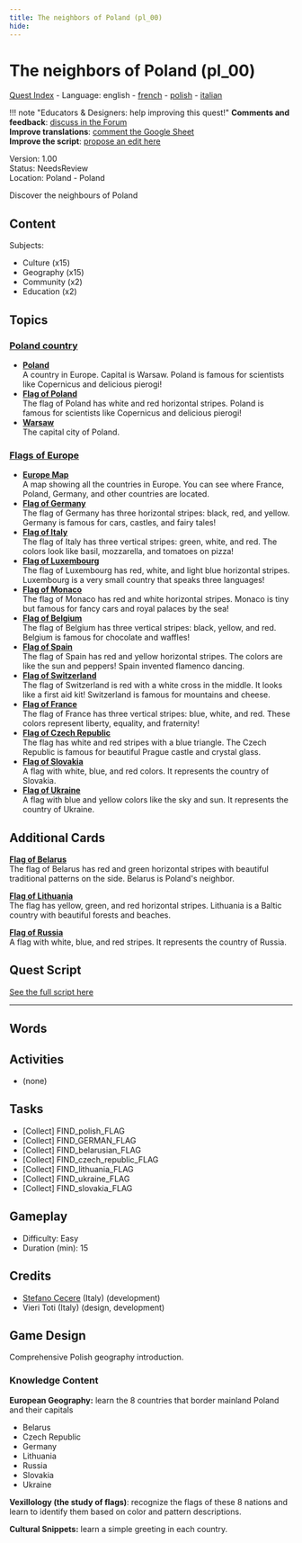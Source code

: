 ```yaml
---
title: The neighbors of Poland (pl_00)
hide:
---
```


# The neighbors of Poland (pl_00)
[Quest Index](./index.md) - Language: english - [french](./pl_00.fr.md) - [polish](./pl_00.pl.md) - [italian](./pl_00.it.md)

!!! note "Educators & Designers: help improving this quest!"
    **Comments and feedback**: [discuss in the Forum](https://antura.discourse.group/t/pl-00-the-neighbors-of-poland/31/1)  
    **Improve translations**: [comment the Google Sheet](https://docs.google.com/spreadsheets/d/1FPFOy8CHor5ArSg57xMuPAG7WM27-ecDOiU-OmtHgjw/edit?gid=1929643794#gid=1929643794)  
    **Improve the script**: [propose an edit here](https://github.com/vgwb/Antura/blob/main/Assets/_discover/_quests/PL_00%20Geo%20Poland/PL_00%20Geo%20Poland%20-%20Yarn%20Script.yarn)  

Version: 1.00  
Status: NeedsReview  
Location: Poland - Poland

Discover the neighbours of Poland

## Content
Subjects: 

  - Culture (x15)
  - Geography (x15)
  - Community (x2)
  - Education (x2)

## Topics
### [Poland country](./../topics/index.md#poland)

  - **[Poland](./../cards/index.md#country_poland)**  
    A country in Europe. Capital is Warsaw. Poland is famous for scientists like Copernicus and delicious pierogi!  
  - **[Flag of Poland](./../cards/index.md#flag_poland)**  
    The flag of Poland has white and red horizontal stripes. Poland is famous for scientists like Copernicus and delicious pierogi!  
  - **[Warsaw](./../cards/index.md#capital_warsaw)**  
    The capital city of Poland.  
### [Flags of Europe](./../topics/index.md#flags_euroe)

  - **[Europe Map](./../cards/index.md#concept_europe_map)**  
    A map showing all the countries in Europe. You can see where France, Poland, Germany, and other countries are located.  
  - **[Flag of Germany](./../cards/index.md#flag_germany)**  
    The flag of Germany has three horizontal stripes: black, red, and yellow. Germany is famous for cars, castles, and fairy tales!  
  - **[Flag of Italy](./../cards/index.md#flag_italy)**  
    The flag of Italy has three vertical stripes: green, white, and red. The colors look like basil, mozzarella, and tomatoes on pizza!  
  - **[Flag of Luxembourg](./../cards/index.md#flag_luxembourg)**  
    The flag of Luxembourg has red, white, and light blue horizontal stripes. Luxembourg is a very small country that speaks three languages!  
  - **[Flag of Monaco](./../cards/index.md#flag_monaco)**  
    The flag of Monaco has red and white horizontal stripes. Monaco is tiny but famous for fancy cars and royal palaces by the sea!  
  - **[Flag of Belgium](./../cards/index.md#flag_belgium)**  
    The flag of Belgium has three vertical stripes: black, yellow, and red. Belgium is famous for chocolate and waffles!  
  - **[Flag of Spain](./../cards/index.md#flag_spain)**  
    The flag of Spain has red and yellow horizontal stripes. The colors are like the sun and peppers! Spain invented flamenco dancing.  
  - **[Flag of Switzerland](./../cards/index.md#flag_switzerland)**  
    The flag of Switzerland is red with a white cross in the middle. It looks like a first aid kit! Switzerland is famous for mountains and cheese.  
  - **[Flag of France](./../cards/index.md#flag_france)**  
    The flag of France has three vertical stripes: blue, white, and red. These colors represent liberty, equality, and fraternity!  
  - **[Flag of Czech Republic](./../cards/index.md#flag_czech_republic)**  
    The flag has white and red stripes with a blue triangle. The Czech Republic is famous for beautiful Prague castle and crystal glass.  
  - **[Flag of Slovakia](./../cards/index.md#flag_slovakia)**  
    A flag with white, blue, and red colors. It represents the country of Slovakia.  
  - **[Flag of Ukraine](./../cards/index.md#flag_ukraine)**  
    A flag with blue and yellow colors like the sky and sun. It represents the country of Ukraine.  

## Additional Cards
**[Flag of Belarus](./../cards/index.md#flag_belarus)**  
The flag of Belarus has red and green horizontal stripes with beautiful traditional patterns on the side. Belarus is Poland's neighbor.  

**[Flag of Lithuania](./../cards/index.md#flag_lithuania)**  
The flag has yellow, green, and red horizontal stripes. Lithuania is a Baltic country with beautiful forests and beaches.  

**[Flag of Russia](./../cards/index.md#flag_russia)**  
A flag with white, blue, and red stripes. It represents the country of Russia.  

## Quest Script

[See the full script here](./pl_00-script.md)

---

## Words
## Activities
- (none)

## Tasks
- [Collect] FIND_polish_FLAG
- [Collect] FIND_GERMAN_FLAG
- [Collect] FIND_belarusian_FLAG
- [Collect] FIND_czech_republic_FLAG
- [Collect] FIND_lithuania_FLAG
- [Collect] FIND_ukraine_FLAG
- [Collect] FIND_slovakia_FLAG
## Gameplay
- Difficulty: Easy
- Duration (min): 15
## Credits
- [Stefano Cecere](https://stefanocecere.com) (Italy) (development)
- Vieri Toti (Italy) (design, development)

## Game Design
Comprehensive Polish geography introduction.

### Knowledge Content

**European Geography:** learn the 8 countries that border mainland Poland and their capitals

- Belarus
- Czech Republic
- Germany
- Lithuania
- Russia
- Slovakia
- Ukraine

**Vexillology (the study of flags)**: recognize the flags of these 8 nations and learn to identify them based on color and pattern descriptions.

**Cultural Snippets:** learn a simple greeting in each country.

